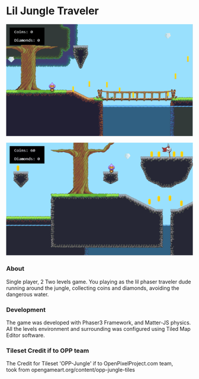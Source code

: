 # Lil Jungle Traveler

![](/assets/git/game-play-02-50.gif)

![](/assets/git/game-play-03-50.gif)


### About
Single player, 2 Two levels game. 
You playing as the lil phaser traveler dude running around the jungle, collecting coins and diamonds, avoiding the dangerous water.

### Development
The game was developed with Phaser3 Framework, and Matter-JS physics. 
All the levels environment and surrounding was configured using Tiled Map Editor software. 


### Tileset Credit if to OPP team
The Credit for Tileset 'OPP-Jungle' if to OpenPixelProject.com team, <br>
took from opengameart.org/content/opp-jungle-tiles
